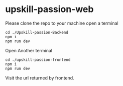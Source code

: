 # upskill-passion-web

Please clone the repo to your machine open a terminal
```shell
cd ./Upskill-passion-Backend
npm i
npm run dev
```
Open Another terminal
```shell
cd ./upskill-passion-frontend
npm i
npm run dev

```

Visit the url returned by frontend.
